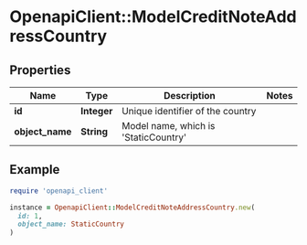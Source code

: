 # OpenapiClient::ModelCreditNoteAddressCountry

## Properties

| Name | Type | Description | Notes |
| ---- | ---- | ----------- | ----- |
| **id** | **Integer** | Unique identifier of the country |  |
| **object_name** | **String** | Model name, which is &#39;StaticCountry&#39; |  |

## Example

```ruby
require 'openapi_client'

instance = OpenapiClient::ModelCreditNoteAddressCountry.new(
  id: 1,
  object_name: StaticCountry
)
```

